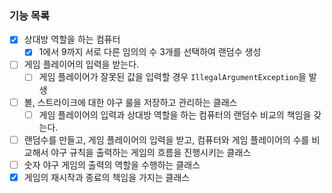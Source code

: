 ### 기능 목록

- [x] 상대방 역할을 하는 컴퓨터
    - [x] 1에서 9까지 서로 다른 임의의 수 3개를 선택하여 랜덤수 생성
-[ ] 게임 플레이어의 입력을 받는다.
    - [ ] 게임 플레이어가 잘못된 값을 입력할 경우 `IllegalArgumentException`을 발생
-[ ] 볼, 스트라이크에 대한 야구 룰을 저장하고 관리하는 클래스
    - [ ] 게임 플레이어의 입력과 상대방 역할을 하는 컴퓨터의 랜덤수 비교의 책임을 갖는다.
-[ ] 랜덤수를 만들고, 게임 플레이어의 입력을 받고, 컴퓨터와 게임 플레이어의 수를 비교해서 야구 규칙을 출력하는 게임의 흐름을 진행시키는 클래스
-[ ] 숫자 야구 게임의 출력의 역할을 수행하는 클래스
-[x] 게임의 재시작과 종료의 책임을 가지는 클래스